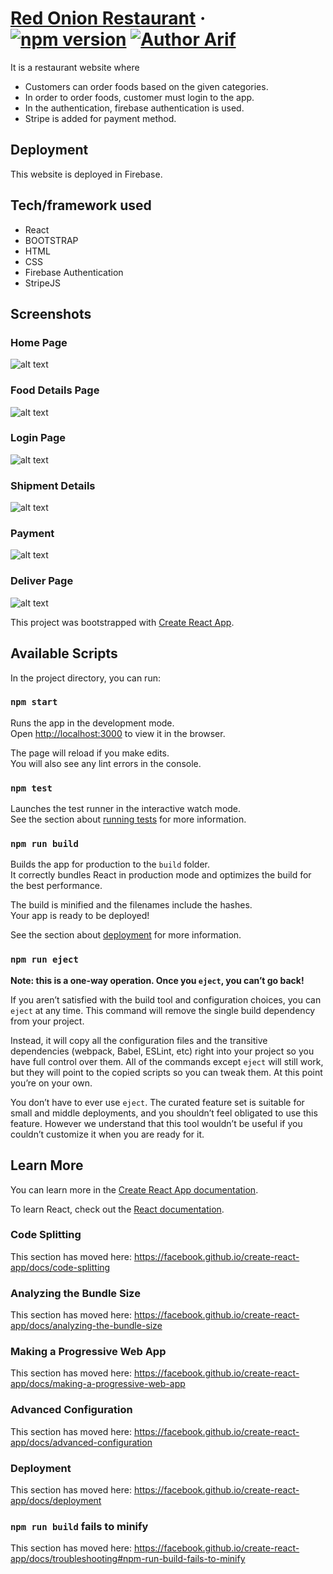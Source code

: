 # [Red Onion Restaurant](https://restaurant-red-onion.web.app/) &middot; [![npm version](https://img.shields.io/npm/v/react.svg?style=flat)](https://www.npmjs.com/package/react) [![Author Arif](https://img.shields.io/badge/Author-Arif-%3C%3E)](https://www.facebook.com/ProArif0)

It is a restaurant website where 
- Customers can order foods based on the given categories. 
- In order to order foods, customer must login to the app. 
- In the authentication, firebase authentication is used. 
- Stripe is added for payment method.

## Deployment
This website is deployed in Firebase.

## Tech/framework used
- React
- BOOTSTRAP 
- HTML
- CSS
- Firebase Authentication 
- StripeJS

## Screenshots

### Home Page
![alt text](https://i.ibb.co/H7RRLwb/restaurant-red-onion-1.png)

### Food Details Page
![alt text](https://i.ibb.co/HtVLTQM/restaurant-red-onion-2.png)

### Login Page
![alt text](https://i.ibb.co/wYmMqK2/restaurant-red-onion-3.png)

### Shipment Details
![alt text](https://i.ibb.co/9YhqkxP/restaurant-red-onion-4.png)

### Payment
![alt text](https://i.ibb.co/4jBswxL/restaurant-red-onion-5.png)

### Deliver Page
![alt text](https://i.ibb.co/wpSWN6g/restaurant-red-onion-6.png)












This project was bootstrapped with [Create React App](https://github.com/facebook/create-react-app).

## Available Scripts

In the project directory, you can run:

### `npm start`

Runs the app in the development mode.<br />
Open [http://localhost:3000](http://localhost:3000) to view it in the browser.

The page will reload if you make edits.<br />
You will also see any lint errors in the console.

### `npm test`

Launches the test runner in the interactive watch mode.<br />
See the section about [running tests](https://facebook.github.io/create-react-app/docs/running-tests) for more information.

### `npm run build`

Builds the app for production to the `build` folder.<br />
It correctly bundles React in production mode and optimizes the build for the best performance.

The build is minified and the filenames include the hashes.<br />
Your app is ready to be deployed!

See the section about [deployment](https://facebook.github.io/create-react-app/docs/deployment) for more information.

### `npm run eject`

**Note: this is a one-way operation. Once you `eject`, you can’t go back!**

If you aren’t satisfied with the build tool and configuration choices, you can `eject` at any time. This command will remove the single build dependency from your project.

Instead, it will copy all the configuration files and the transitive dependencies (webpack, Babel, ESLint, etc) right into your project so you have full control over them. All of the commands except `eject` will still work, but they will point to the copied scripts so you can tweak them. At this point you’re on your own.

You don’t have to ever use `eject`. The curated feature set is suitable for small and middle deployments, and you shouldn’t feel obligated to use this feature. However we understand that this tool wouldn’t be useful if you couldn’t customize it when you are ready for it.

## Learn More

You can learn more in the [Create React App documentation](https://facebook.github.io/create-react-app/docs/getting-started).

To learn React, check out the [React documentation](https://reactjs.org/).

### Code Splitting

This section has moved here: https://facebook.github.io/create-react-app/docs/code-splitting

### Analyzing the Bundle Size

This section has moved here: https://facebook.github.io/create-react-app/docs/analyzing-the-bundle-size

### Making a Progressive Web App

This section has moved here: https://facebook.github.io/create-react-app/docs/making-a-progressive-web-app

### Advanced Configuration

This section has moved here: https://facebook.github.io/create-react-app/docs/advanced-configuration

### Deployment

This section has moved here: https://facebook.github.io/create-react-app/docs/deployment

### `npm run build` fails to minify

This section has moved here: https://facebook.github.io/create-react-app/docs/troubleshooting#npm-run-build-fails-to-minify
